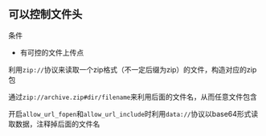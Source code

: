 ## 可以控制文件头

条件

 - 有可控的文件上传点

利用`zip://`协议来读取一个zip格式（不一定后缀为zip）的文件，构造对应的zip包

通过`zip://archive.zip#dir/filename`来利用后面的文件名，从而任意文件包含

开启`allow_url_fopen`和`allow_url_include`时利用`data://`协议以base64形式读取数据，注释掉后面的文件名